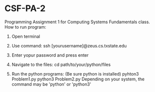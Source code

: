 # CSF-PA-2
Programming Assignment 1 for Computing Systems Fundamentals class.
How to run program:

1. Open terminal

2. Use command: ssh [yourusername]@zeus.cs.txstate.edu

3. Enter yopur password and press enter

4. Navigate to the files: cd path/to/your/python/files

5. Run the python programs: (Be sure python is installed) pyhton3 Problem1.py python3 Problem2.py Depending on your system, the command may be 'python' or 'python3'
